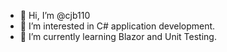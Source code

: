 - 👋 Hi, I’m @cjb110
- 👀 I’m interested in C# application development.
- 🌱 I’m currently learning Blazor and Unit Testing.

<!---
cjb110/cjb110 is a ✨ special ✨ repository because its `README.md` (this file) appears on your GitHub profile.
You can click the Preview link to take a look at your changes.
--->

